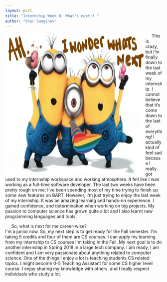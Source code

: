 ```yaml
---
layout: post
title: "Internship Week 8: What's next!? "
author: "Sher Sanginov"
---
```



<img class="img-responsive" src="/assets/img/intern20.jpg" alt="Drawing" style="width: 450px; height: 450px; display: block; float:left; ">

&nbsp;&nbsp;&nbsp;&nbsp;
This is crazy, but I’m finally down to the last week of my internship. I cannot believe that it’s come down to the last of everything! I actually kind of feel sad because I really got used to my internship workspace and working atmosphere. It felt like I was working as a full-time software developer. The last two weeks have been pretty rough on me; I’ve been spending most of my time trying to finish up some new features on BART. However, I'm just trying to enjoy the last week of my internship. It was an amazing learning and hands-on experience. I gained  confidence, and determination when working on big projects. My passion to computer science has grown quite a lot and I also learnt new programming languages and tools.

&nbsp;&nbsp;&nbsp;&nbsp; So, what is next for me career-wise?<br>
I'm a junior now. So, my next step is to get ready for the Fall semester. I'm taking 5 credits and four of them are CS courses. I can apply my learning from my internship to CS courses I'm taking in the Fall. My next goal is to do another internship in Spring 2018 in a large tech company. I am ready, I am confident and I am very passionate about anything related to computer science. One of the things I enjoy a lot is teaching students CS related topics. I might become 0-5 Teaching Assistant for some CS higher level course. I enjoy sharing my knowledge with others, and I really respect individuals who study a lot.
